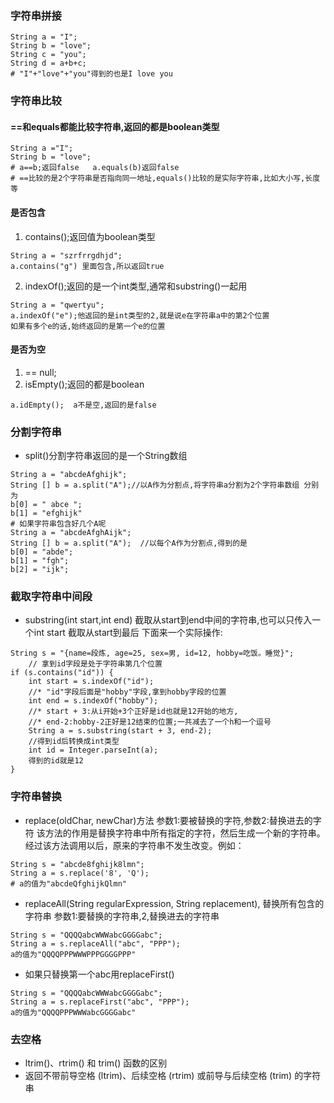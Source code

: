 ### 字符串拼接
```直接用+号:
String a = "I"; 
String b = "love"; 
String c = "you";
String d = a+b+c;
# "I"+"love"+"you"得到的也是I love you
```
### 字符串比较
#### ==和equals都能比较字符串,返回的都是boolean类型
```
String a ="I";
String b = "love";
# a==b;返回false   a.equals(b)返回false  
# ==比较的是2个字符串是否指向同一地址,equals()比较的是实际字符串,比如大小写,长度等
```
#### 是否包含
1. contains();返回值为boolean类型
```
String a = "szrfrrgdhjd";
a.contains("g") 里面包含,所以返回true
```
2. indexOf();返回的是一个int类型,通常和substring()一起用
```
String a = "qwertyu";
a.indexOf("e");他返回的是int类型的2,就是说e在字符串a中的第2个位置
如果有多个e的话,始终返回的是第一个e的位置
```
#### 是否为空
1.  == null;
2.  isEmpty();返回的都是boolean
```String a = "sssss";
a.idEmpty();  a不是空,返回的是false
```
### 分割字符串
* split()分割字符串返回的是一个String数组
```
String a = "abcdeAfghijk";
String [] b = a.split("A");//以A作为分割点,将字符串a分割为2个字符串数组 分别为
b[0] = " abce ";
b[1] = "efghijk"
# 如果字符串包含好几个A呢
String a = "abcdeAfghAijk";
String [] b = a.split("A");  //以每个A作为分割点,得到的是
b[0] = "abde";
b[1] = "fgh";
b[2] = "ijk";
```

### 截取字符串中间段
* substring(int start,int end) 截取从start到end中间的字符串,也可以只传入一个int start 截取从start到最后
下面来一个实际操作:
```
String s = "{name=段炼, age=25, sex=男, id=12, hobby=吃饭。睡觉}";
    // 拿到id字段是处于字符串第几个位置
if (s.contains("id")) {
    int start = s.indexOf("id");
    //* "id"字段后面是"hobby"字段,拿到hobby字段的位置
    int end = s.indexOf("hobby");
    //* start + 3:从i开始+3个正好是id也就是12开始的地方,
    //* end-2:hobby-2正好是12结束的位置;一共减去了一个h和一个逗号
    String a = s.substring(start + 3, end-2);
    //得到id后转换成int类型
    int id = Integer.parseInt(a);
    得到的id就是12
}
```
### 字符串替换
* replace(oldChar, newChar)方法	参数1:要被替换的字符,参数2:替换进去的字符
该方法的作用是替换字符串中所有指定的字符，然后生成一个新的字符串。经过该方法调用以后，原来的字符串不发生改变。例如：
```
String s = "abcde8fghijk8lmn";
String a = s.replace('8', 'Q');
# a的值为"abcdeQfghijkQlmn"
```
* replaceAll(String regularExpression, String replacement),	替换所有包含的字符串
参数1:要替换的字符串,2,替换进去的字符串
```
String s = "QQQQabcWWWabcGGGGabc";
String a = s.replaceAll("abc", "PPP");
a的值为"QQQQPPPWWWPPPGGGGPPP"
```
* 如果只替换第一个abc用replaceFirst()
```
String s = "QQQQabcWWWabcGGGGabc";
String a = s.replaceFirst("abc", "PPP");
a的值为"QQQQPPPWWWabcGGGGabc"
```

### 去空格
* ltrim()、rtrim() 和 trim() 函数的区别 　　
* 返回不带前导空格 (ltrim)、后续空格 (rtrim) 或前导与后续空格 (trim) 的字符串

